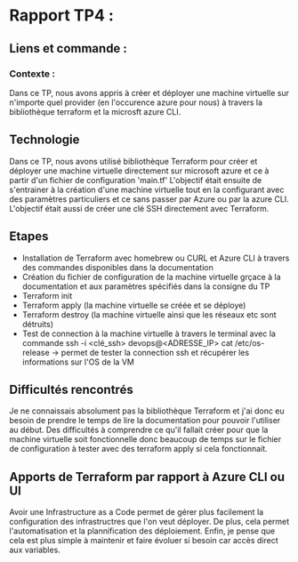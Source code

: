 # Rapport TP4 :

## Liens et commande : 

### Contexte : 

Dans ce TP, nous avons appris à créer et déployer une machine virtuelle sur n'importe quel provider (en l'occurence azure pour nous) à travers la bibliothèque terraform et la microsft azure CLI.


## Technologie 

Dans ce TP, nous avons utilisé bibliothèque Terraform pour créer et déployer une machine virtuelle directement sur microsoft azure et ce à partir d'un fichier de configuration 'main.tf'
L'objectif était ensuite de s'entrainer à la création d'une machine virtuelle tout en la configurant avec des paramètres particuliers et ce sans passer par Azure ou par la azure CLI.
L'objectif était aussi de créer une clé SSH directement avec Terraform.

## Etapes 

- Installation de Terraform avec homebrew ou CURL et Azure CLI à travers des commandes disponibles dans la documentation
- Création du fichier de configuration de la machine virtuelle grçace à la documentation et aux paramètres spécifiés dans la consigne du TP
- Terraform init
- Terraform apply (la machine virtuelle se créée et se déploye)
- Terraform destroy (la machine virtuelle ainsi que les réseaux etc sont détruits)
- Test de connection à la machine virtuelle à travers le terminal avec la commande 
    ssh -i <clé_ssh> devops@<ADRESSE_IP> cat /etc/os-release 
    -> permet de tester la connection ssh et récupérer les informations sur l'OS de la VM

## Difficultés rencontrés

Je ne connaissais absolument pas la bibliothèque Terraform et j'ai donc eu besoin de prendre le temps de lire la documentation pour pouvoir l'utiliser au début. Des difficultés à comprendre ce qu'il fallait créer pour que la machine virtuelle soit fonctionnelle donc beaucoup de temps sur le fichier de configuration à tester avec des terraform apply si cela fonctionnait.

## Apports de Terraform par rapport à Azure CLI ou UI

Avoir une Infrastructure as a Code permet de gérer plus facilement la configuration des infrastructres que l'on veut déployer. De plus, cela permet l'automatisation et la plannification des déploiement. Enfin, je pense que cela est plus simple à maintenir et faire évoluer si besoin car accès direct aux variables.
